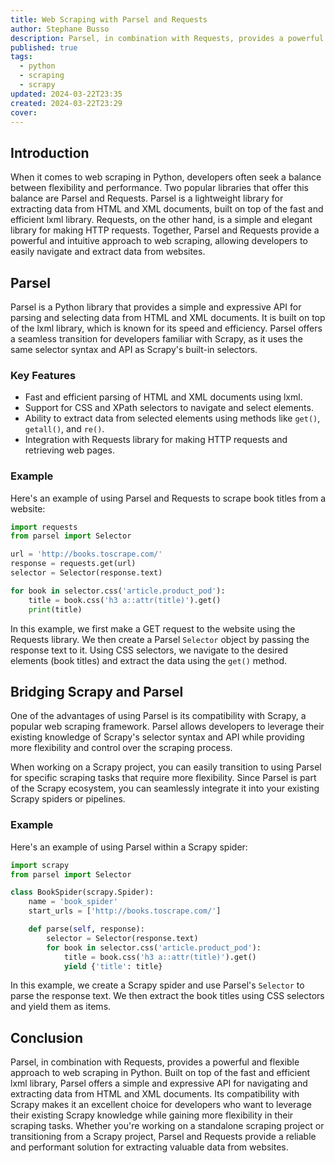 ```yaml
---
title: Web Scraping with Parsel and Requests
author: Stephane Busso
description: Parsel, in combination with Requests, provides a powerful and flexible approach to web scraping in Python.
published: true
tags:
  - python
  - scraping
  - scrapy
updated: 2024-03-22T23:35
created: 2024-03-22T23:29
cover: 
---
```

## Introduction

When it comes to web scraping in Python, developers often seek a balance between flexibility and performance. Two popular libraries that offer this balance are Parsel and Requests. Parsel is a lightweight library for extracting data from HTML and XML documents, built on top of the fast and efficient lxml library. Requests, on the other hand, is a simple and elegant library for making HTTP requests. Together, Parsel and Requests provide a powerful and intuitive approach to web scraping, allowing developers to easily navigate and extract data from websites.

## Parsel

Parsel is a Python library that provides a simple and expressive API for parsing and selecting data from HTML and XML documents. It is built on top of the lxml library, which is known for its speed and efficiency. Parsel offers a seamless transition for developers familiar with Scrapy, as it uses the same selector syntax and API as Scrapy's built-in selectors.

### Key Features
- Fast and efficient parsing of HTML and XML documents using lxml.
- Support for CSS and XPath selectors to navigate and select elements.
- Ability to extract data from selected elements using methods like `get()`, `getall()`, and `re()`.
- Integration with Requests library for making HTTP requests and retrieving web pages.

### Example
Here's an example of using Parsel and Requests to scrape book titles from a website:

```python
import requests
from parsel import Selector

url = 'http://books.toscrape.com/'
response = requests.get(url)
selector = Selector(response.text)

for book in selector.css('article.product_pod'):
    title = book.css('h3 a::attr(title)').get()
    print(title)
```

In this example, we first make a GET request to the website using the Requests library. We then create a Parsel `Selector` object by passing the response text to it. Using CSS selectors, we navigate to the desired elements (book titles) and extract the data using the `get()` method.

## Bridging Scrapy and Parsel

One of the advantages of using Parsel is its compatibility with Scrapy, a popular web scraping framework. Parsel allows developers to leverage their existing knowledge of Scrapy's selector syntax and API while providing more flexibility and control over the scraping process.

When working on a Scrapy project, you can easily transition to using Parsel for specific scraping tasks that require more flexibility. Since Parsel is part of the Scrapy ecosystem, you can seamlessly integrate it into your existing Scrapy spiders or pipelines.

### Example
Here's an example of using Parsel within a Scrapy spider:

```python
import scrapy
from parsel import Selector

class BookSpider(scrapy.Spider):
    name = 'book_spider'
    start_urls = ['http://books.toscrape.com/']

    def parse(self, response):
        selector = Selector(response.text)
        for book in selector.css('article.product_pod'):
            title = book.css('h3 a::attr(title)').get()
            yield {'title': title}
```

In this example, we create a Scrapy spider and use Parsel's `Selector` to parse the response text. We then extract the book titles using CSS selectors and yield them as items.

## Conclusion

Parsel, in combination with Requests, provides a powerful and flexible approach to web scraping in Python. Built on top of the fast and efficient lxml library, Parsel offers a simple and expressive API for navigating and extracting data from HTML and XML documents. Its compatibility with Scrapy makes it an excellent choice for developers who want to leverage their existing Scrapy knowledge while gaining more flexibility in their scraping tasks. Whether you're working on a standalone scraping project or transitioning from a Scrapy project, Parsel and Requests provide a reliable and performant solution for extracting valuable data from websites.